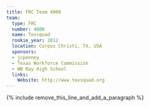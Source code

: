 ```yaml
---
title: FRC Team 4000
team:
  type: FRC
  number: 4000
  name: Texsquad
  rookie_year: 2012
  location: Corpus Christi, TX, USA
  sponsors:
  - jcpenney
  - Texas Workforce Commission
  - WB Ray High School
  links:
    Website: http://www.texsquad.org
---
```


{% include remove_this_line_and_add_a_paragraph %}